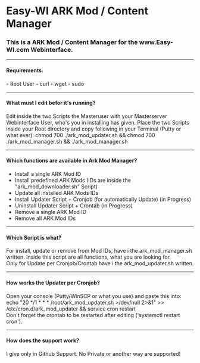 # Easy-WI ARK Mod / Content Manager

<h3>This is a ARK Mod / Content Manager for the www.Easy-WI.com Webinterface.</h3>

---

<h4>Requirements:</h4>
- Root User
- curl
- wget
- sudo

---

<h4>What must I edit befor it's running?</h4>

Edit inside the two Scripts the Masteruser with your Masterserver Webinterface User, who's you in installing has given.
Place the two Scripts inside your Root directory and copy following in your Terminal (Putty or what ever):
chmod 700 ./ark_mod_updater.sh && chmod 700 ./ark_mod_manager.sh && ./ark_mod_manager.sh

---

<h4>Which functions are available in Ark Mod Manager?</h4>

- Install a single ARK Mod ID
- Install predefined ARK Mods (IDs are inside the "ark_mod_downloader.sh" Script)
- Update all installed ARK Mods IDs
- Install Updater Script + Cronjob (for automatically Update) (in Progress)
- Uninstall Updater Script + Crontab (in Progress)
- Remove a single ARK Mod ID
- Remove all ARK Mod IDs

---

<h4>Which Script is what?</h4>

For install, update or remove from Mod IDs, have i the ark_mod_manager.sh written.
Inside this script are all functions, what you are looking for.</br>
Only for Update per Cronjob/Crontab have i the ark_mod_updater.sh written.

---

<h4>How works the Updater per Cronjob?</h4>

Open your console (Putty/WinSCP or what you use) and paste this into:</br>
echo "20 */1 * * * /root/ark_mod_updater.sh >/dev/null 2>&1" >> /etc/cron.d/ark_mod_updater && service cron restart
</br>
Don't forget the crontab to be restarted after editing ('systemctl restart cron').

---

<h4>How does the support work?</h4>

I give only in Github Support. No Private or another way are supported!

